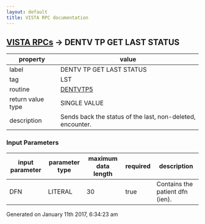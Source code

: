```yaml
---
layout: default
title: VISTA RPC documentation
---
```




## [VISTA RPCs](TableOfContent.md) &#8594; DENTV TP GET LAST STATUS 

 property | value 
--- | --- 
 label | DENTV TP GET LAST STATUS
 tag | LST
 routine | [DENTVTP5](http://code.osehra.org/dox/Routine_DENTVTP5_source.html)
 return value type | SINGLE VALUE
 description | Sends back the status of the last, non-deleted, encounter.

### Input Parameters

| input parameter | parameter type | maximum data length | required | description | 
| --- | --- | --- | --- | --- | 
| DFN | LITERAL | 30 | true | Contains the patient dfn (ien). | 




Generated on January 11th 2017, 6:34:23 am